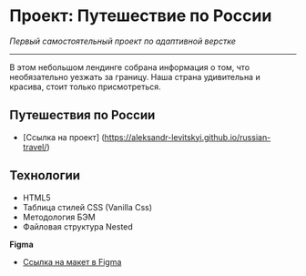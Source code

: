 # Проект: Путешествие по России
_Первый самостоятельный проект по адаптивной верстке_
___
В этом небольшом лендинге собрана информация о том, что необязательно уезжать за границу.
Наша страна удивительна и красива, стоит только присмотреться.

## Путешествия по России
* [Ссылка на проект] (https://aleksandr-levitskyi.github.io/russian-travel/)

## Технологии

- HTML5
- Таблица стилей CSS (Vanilla Css)
- Методология БЭМ
- Файловая структура Nested

**Figma**
* [Ссылка на макет в Figma](https://www.figma.com/file/5S2WSbEFL6awjVWJ0NWL8Q/Sprint-3_-Russia-_-desktop-mobile?node-id=28503%3A0)